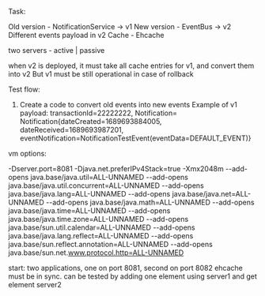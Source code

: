 



Task:

Old version - NotificationService -> v1
New version - EventBus            -> v2
Different events payload in v2 
Cache  - Ehcache

two servers - active | passive

when v2 is deployed, it must take all cache entries for v1,
and convert them into v2
But v1 must be still operational in case of rollback



Test flow:
1. Create a code to convert old events into new events
Example of v1 payload:
   transactionId=22222222, Notification= Notification{dateCreated=1689693884005, dateReceived=1689693987201, eventNotification=NotificationTestEvent(eventData=DEFAULT_EVENT)}



vm options:

-Dserver.port=8081 -Djava.net.preferIPv4Stack=true -Xmx2048m --add-opens java.base/java.util=ALL-UNNAMED --add-opens java.base/java.util.concurrent=ALL-UNNAMED --add-opens java.base/java.lang=ALL-UNNAMED --add-opens java.base/java.net=ALL-UNNAMED --add-opens java.base/java.math=ALL-UNNAMED --add-opens java.base/java.time=ALL-UNNAMED --add-opens java.base/java.time.zone=ALL-UNNAMED --add-opens java.base/sun.util.calendar=ALL-UNNAMED --add-opens java.base/java.lang.reflect=ALL-UNNAMED --add-opens java.base/sun.reflect.annotation=ALL-UNNAMED --add-opens java.base/sun.net.www.protocol.http=ALL-UNNAMED


start:
two applications, one on port 8081, second on port 8082
ehcache must be in sync. can be tested by adding one element using server1 and get element server2